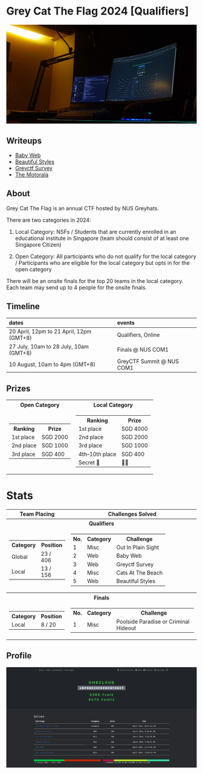 # Grey Cat The Flag 2024 [Qualifiers]

![greyctf_banner](./images/banner.jpg)

## Writeups
- [Baby Web](./Baby%20Web/)
- [Beautiful Styles](./Beautiful%20Styles/)
- [Greyctf Survey](./Greyctf%20Survey/)
- [The Motorala](./The%20Motorala/)

## About
Grey Cat The Flag is an annual CTF hosted by NUS Greyhats.

There are two categories in 2024:

1. Local Category: NSFs / Students that are currently enrolled in an educational institute in Singapore (team should consist of at least one Singapore Citizen)

2. Open Category: All participants who do not qualify for the local category /
Participants who are eligible for the local category but opts in for the open category

There will be an onsite finals for the top 20 teams in the local category. Each team may send up to 4 people for the onsite finals.

## Timeline

| dates  | events | 
| :------ | :------ |
| 20 April, 12pm to 21 April, 12pm (GMT+8) | Qualifiers, Online |
| 27 July, 10am to 28 July, 10am (GMT+8) | Finals @ NUS COM1 | 
| 10 August, 10am to 4pm (GMT+8) | GreyCTF Summit @ NUS COM1 | 


## Prizes
<table>
  <tr>
    <th>Open Category</th>
    <th>Local Category</th>
  </tr>
  <tr>
    <td>
      <table>
        <tr><th>Ranking</th><th>Prize</th></tr>
        <tr><td>1st place</td><td>SGD 2000</td></tr>
        <tr><td>2nd place</td><td>SGD 1000</td></tr>
        <tr><td>3rd place</td><td>SGD 400</td></tr>
      </table>
    </td>
    <td>
      <table>
        <tr><th>Ranking</th><th>Prize</th></tr>
        <tr><td>1st place</td><td>SGD 4000</td></tr>
        <tr><td>2nd place</td><td>SGD 2000</td></tr>
        <tr><td>3rd place</td><td>SGD 1000</td></tr>
        <tr><td>4th–10th place</td><td>SGD 400</td></tr>
        <tr><td>Secret 👀</td><td>👀👀</td></tr>
      </table>
    </td>
  </tr>
</table>


# Stats
<table>
  <tr>
    <th>Team Placing</th>
    <th>Challenges Solved</th>
  </tr>

  <tr>
    <th colspan="2">Qualifiers</th>
  </tr>
  <tr>
    <td>
      <table>
        <tr><th>Category</th><th>Position</th></tr>
        <tr><td>Global</td><td>23 / 406</td></tr>
        <tr><td>Local</td><td>13 / 156</td></tr>
      </table>
    </td>
    <td>
      <table>
        <tr><th>No.</th><th>Category</th><th>Challenge</th></tr>
        <tr><td>1</td><td>Misc</td><td>Out In Plain Sight</td></tr>
        <tr><td>2</td><td>Web</td><td>Baby Web</td></tr>
        <tr><td>3</td><td>Web</td><td>Greyctf Survey</td></tr>
        <tr><td>4</td><td>Misc</td><td>Cats At The Beach</td></tr>
        <tr><td>5</td><td>Web</td><td>Beautiful Styles</td></tr>
      </table>
    </td>
  </tr>

  <tr>
    <th colspan="2">Finals</th>
  </tr>
  <tr>
    <td>
      <table>
        <tr><th>Category</th><th>Position</th></tr>
        <tr><td>Local</td><td>8 / 20</td></tr>
      </table>
    </td>
    <td>
      <table>
        <tr><th>No.</th><th>Category</th><th>Challenge</th></tr>
        <tr><td>1</td><td>Misc</td><td>Poolside Paradise or Criminal Hideout</td></tr>
      </table>
    </td>
  </tr>
</table>


## Profile
![greyctf_profile](./images/profile.png)
